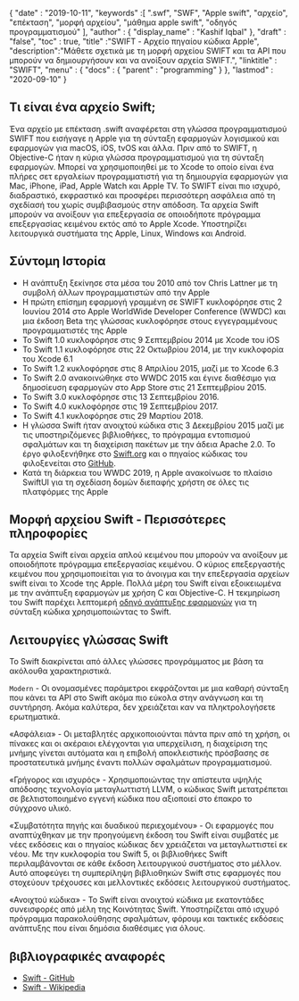 {
  "date" : "2019-10-11",
  "keywords" :[ ".swf", "SWF", "Apple swift", "αρχείο", "επέκταση", "μορφή αρχείου", "μάθημα apple swift", "οδηγός προγραμματισμού" ],
  "author" : {
    "display_name" : "Kashif Iqbal"
},
  "draft" : "false",
  "toc" : true,
  "title" :"SWIFT - Αρχείο πηγαίου κώδικα Apple",
  "description":"Μάθετε σχετικά με τη μορφή αρχείου SWIFT και τα API που μπορούν να δημιουργήσουν και να ανοίξουν αρχεία SWIFT.",
  "linktitle" : "SWIFT",
  "menu" : {
    "docs" : {
      "parent" : "programming"
}
},
  "lastmod" : "2020-09-10"
}

## Τι είναι ένα αρχείο Swift;

Ένα αρχείο με επέκταση .swift αναφέρεται στη γλώσσα προγραμματισμού SWIFT που εισήγαγε η Apple για τη σύνταξη εφαρμογών λογισμικού και εφαρμογών για macOS, iOS, tvOS και άλλα. Πριν από το SWIFT, η Objective-C ήταν η κύρια γλώσσα προγραμματισμού για τη σύνταξη εφαρμογών. Μπορεί να χρησιμοποιηθεί με το Xcode το οποίο είναι ένα πλήρες σετ εργαλείων προγραμματιστή για τη δημιουργία εφαρμογών για Mac, iPhone, iPad, Apple Watch και Apple TV. Το SWIFT είναι πιο ισχυρό, διαδραστικό, εκφραστικό και προσφέρει περισσότερη ασφάλεια από τη σχεδίασή του χωρίς συμβιβασμούς στην απόδοση. Τα αρχεία Swift μπορούν να ανοίξουν για επεξεργασία σε οποιοδήποτε πρόγραμμα επεξεργασίας κειμένου εκτός από το Apple Xcode. Υποστηρίζει λειτουργικά συστήματα της Apple, Linux, Windows και Android.

## Σύντομη Ιστορία

* Η ανάπτυξη ξεκίνησε στα μέσα του 2010 από τον Chris Lattner με τη συμβολή άλλων προγραμματιστών από την Apple
* Η πρώτη επίσημη εφαρμογή γραμμένη σε SWIFT κυκλοφόρησε στις 2 Ιουνίου 2014 στο Apple WorldWide Developer Conference (WWDC) και μια έκδοση Beta της γλώσσας κυκλοφόρησε στους εγγεγραμμένους προγραμματιστές της Apple
* Το Swift 1.0 κυκλοφόρησε στις 9 Σεπτεμβρίου 2014 με Xcode του iOS
* Το Swift 1.1 κυκλοφόρησε στις 22 Οκτωβρίου 2014, με την κυκλοφορία του Xcode 6.1
* Το Swift 1.2 κυκλοφόρησε στις 8 Απριλίου 2015, μαζί με το Xcode 6.3
* Το Swift 2.0 ανακοινώθηκε στο WWDC 2015 και έγινε διαθέσιμο για δημοσίευση εφαρμογών στο App Store στις 21 Σεπτεμβρίου 2015.
* Το Swift 3.0 κυκλοφόρησε στις 13 Σεπτεμβρίου 2016.
* Το Swift 4.0 κυκλοφόρησε στις 19 Σεπτεμβρίου 2017.
* Το Swift 4.1 κυκλοφόρησε στις 29 Μαρτίου 2018.
* Η γλώσσα Swift ήταν ανοιχτού κώδικα στις 3 Δεκεμβρίου 2015 μαζί με τις υποστηριζόμενες βιβλιοθήκες, το πρόγραμμα εντοπισμού σφαλμάτων και τη διαχείριση πακέτων με την άδεια Apache 2.0. Το έργο φιλοξενήθηκε στο [Swift.org](https://swift.org/) και ο πηγαίος κώδικας του φιλοξενείται στο [GitHub](https://github.com/apple/swift).
* Κατά τη διάρκεια του WWDC 2019, η Apple ανακοίνωσε το πλαίσιο SwiftUI για τη σχεδίαση δομών διεπαφής χρήστη σε όλες τις πλατφόρμες της Apple

## Μορφή αρχείου Swift - Περισσότερες πληροφορίες

Τα αρχεία Swift είναι αρχεία απλού κειμένου που μπορούν να ανοίξουν με οποιοδήποτε πρόγραμμα επεξεργασίας κειμένου. Ο κύριος επεξεργαστής κειμένου που χρησιμοποιείται για το άνοιγμα και την επεξεργασία αρχείων swift είναι το Xcode της Apple. Πολλά μέρη του Swift είναι εξοικειωμένα με την ανάπτυξη εφαρμογών με χρήση C και Objective-C. Η τεκμηρίωση του Swift παρέχει λεπτομερή [οδηγό ανάπτυξης εφαρμογών](https://docs.swift.org/swift-book/documentation/the-swift-programming-language/thebasics/) για τη σύνταξη κώδικα χρησιμοποιώντας το Swift.

## Λειτουργίες γλώσσας Swift

Το Swift διακρίνεται από άλλες γλώσσες προγράμματος με βάση τα ακόλουθα χαρακτηριστικά.

`Modern` - Οι ονομασμένες παράμετροι εκφράζονται με μια καθαρή σύνταξη που κάνει τα API στο Swift ακόμα πιο εύκολα στην ανάγνωση και τη συντήρηση. Ακόμα καλύτερα, δεν χρειάζεται καν να πληκτρολογήσετε ερωτηματικά.

«Ασφάλεια» - Οι μεταβλητές αρχικοποιούνται πάντα πριν από τη χρήση, οι πίνακες και οι ακέραιοι ελέγχονται για υπερχείλιση, η διαχείριση της μνήμης γίνεται αυτόματα και η επιβολή αποκλειστικής πρόσβασης σε προστατευτικά μνήμης έναντι πολλών σφαλμάτων προγραμματισμού.

«Γρήγορος και ισχυρός» - Χρησιμοποιώντας την απίστευτα υψηλής απόδοσης τεχνολογία μεταγλωττιστή LLVM, ο κώδικας Swift μετατρέπεται σε βελτιστοποιημένο εγγενή κώδικα που αξιοποιεί στο έπακρο το σύγχρονο υλικό.

«Συμβατότητα πηγής και δυαδικού περιεχομένου» - Οι εφαρμογές που αναπτύχθηκαν με την προηγούμενη έκδοση του Swift είναι συμβατές με νέες εκδόσεις και ο πηγαίος κώδικας δεν χρειάζεται να μεταγλωττιστεί εκ νέου. Με την κυκλοφορία του Swift 5, οι βιβλιοθήκες Swift περιλαμβάνονται σε κάθε έκδοση λειτουργικού συστήματος στο μέλλον. Αυτό αποφεύγει τη συμπερίληψη βιβλιοθηκών Swift στις εφαρμογές που στοχεύουν τρέχουσες και μελλοντικές εκδόσεις λειτουργικού συστήματος.

«Ανοιχτού κώδικα» - Το Swift είναι ανοιχτού κώδικα με εκατοντάδες συνεισφορές από μέλη της Κοινότητας Swift. Υποστηρίζεται από ισχυρό πρόγραμμα παρακολούθησης σφαλμάτων, φόρουμ και τακτικές εκδόσεις ανάπτυξης που είναι δημόσια διαθέσιμες για όλους.

## βιβλιογραφικές αναφορές
* [Swift - GitHub](https://github.com/apple/swift)
* [Swift - Wikipedia](https://en.wikipedia.org/wiki/Swift_(programming_language))

